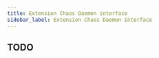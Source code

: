```yaml
---
title: Extension Chaos Daemon interface
sidebar_label: Extension Chaos Daemon interface
---
```


## TODO